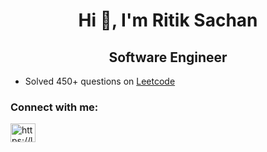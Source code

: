 <h1 align="center">Hi 👋, I'm Ritik Sachan</h1>
<h2 align="center">Software Engineer</h2>

- Solved 450+ questions on <a href="https://leetcode.com/sachanritik1/" target="blank">Leetcode</a>

<h3 align="left">Connect with me:</h3>
<p align="left">
<a href="https://linkedin.com/in/sachanritik1" target="blank"><img align="center" src="https://raw.githubusercontent.com/rahuldkjain/github-profile-readme-generator/master/src/images/icons/Social/linked-in-alt.svg" alt="https://linkedin.com/in/sachanritik1" height="30" width="40" /></a>

